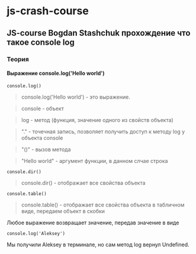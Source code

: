 # js-crash-course 

## JS-course Bogdan Stashchuk прохождение что такое console log

### Теория

#### Выражение console.log('Hello world')

```
console.log()
```

>console.log('Hello world') - это выражение.

>console - объект

>log - метод (функция, значение одного из свойств объекта)

>"." - точечная запись, позволяет получить доступ к методу log
у объекта console 

>"()" - вызов метода

>"Hello world" - аргумент функции, в данном слчае строка

```
console.dir()
```

>console.dir() - отображает все свойства объекта

```
console.table()
```

>console.table() - отображает все свойства объекта в табличном виде, передаем объект в скобки

Любое выражение возвращает значение, передав значение в виде

```
console.log('Aleksey')
```

Мы получили Aleksey в терминале, но сам метод log вернул Undefined.

